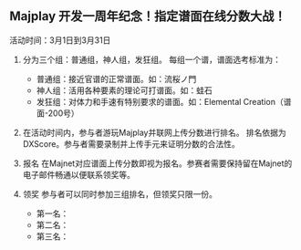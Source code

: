 ## Majplay 开发一周年纪念！指定谱面在线分数大战！
活动时间：3月1日到3月31日

1. 分为三个组：普通组，神人组，发狂组。
每组一个谱，谱面选考标准为：
    - 普通组：接近官谱的正常谱面。如：流桜ノ門
    - 神人组：活用各种要素的理论可打谱面。如：蛙石
    - 发狂组：对体力和手速有特别要求的谱面。如：Elemental Creation（谱面-200号）

2. 在活动时间内，参与者游玩Majplay并联网上传分数进行排名。
排名依据为DXScore。参与者需要录制并上传手元来证明分数的合法性。

3. 报名
在Majnet对应谱面上传分数即视为报名。参赛者需要保持留在Majnet的电子邮件畅通以便联系领奖等。

3. 领奖
    参与者可以同时参加三组排名，但领奖只限一份。
    - 第一名：
    - 第二名：
    - 第三名：